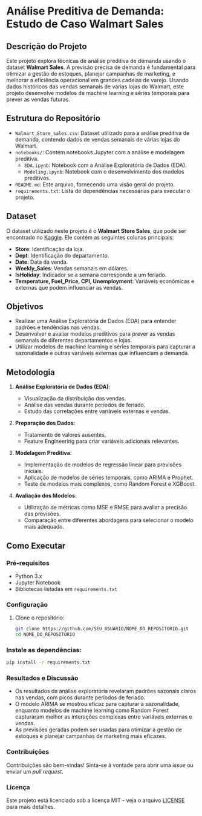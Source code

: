 # Análise Preditiva de Demanda: Estudo de Caso Walmart Sales

## Descrição do Projeto

Este projeto explora técnicas de análise preditiva de demanda usando o dataset **Walmart Sales**. A previsão precisa de demanda é fundamental para otimizar a gestão de estoques, planejar campanhas de marketing, e melhorar a eficiência operacional em grandes cadeias de varejo. Usando dados históricos das vendas semanais de várias lojas do Walmart, este projeto desenvolve modelos de machine learning e séries temporais para prever as vendas futuras.

## Estrutura do Repositório

- `Walmart_Store_sales.csv`: Dataset utilizado para a análise preditiva de demanda, contendo dados de vendas semanais de várias lojas do Walmart.
- `notebooks/`: Contém notebooks Jupyter com a análise e modelagem preditiva.
  - `EDA.ipynb`: Notebook com a Análise Exploratória de Dados (EDA).
  - `Modeling.ipynb`: Notebook com o desenvolvimento dos modelos preditivos.
- `README.md`: Este arquivo, fornecendo uma visão geral do projeto.
- `requirements.txt`: Lista de dependências necessárias para executar o projeto.

## Dataset

O dataset utilizado neste projeto é o **Walmart Store Sales**, que pode ser encontrado no [Kaggle](https://www.kaggle.com/datasets/mikhail1681/walmart-sales). Ele contém as seguintes colunas principais:

- **Store**: Identificação da loja.
- **Dept**: Identificação do departamento.
- **Date**: Data da venda.
- **Weekly_Sales**: Vendas semanais em dólares.
- **IsHoliday**: Indicador se a semana corresponde a um feriado.
- **Temperature, Fuel_Price, CPI, Unemployment**: Variáveis econômicas e externas que podem influenciar as vendas.

## Objetivos

- Realizar uma Análise Exploratória de Dados (EDA) para entender padrões e tendências nas vendas.
- Desenvolver e avaliar modelos preditivos para prever as vendas semanais de diferentes departamentos e lojas.
- Utilizar modelos de machine learning e séries temporais para capturar a sazonalidade e outras variáveis externas que influenciam a demanda.

## Metodologia

1. **Análise Exploratória de Dados (EDA)**:
   - Visualização da distribuição das vendas.
   - Análise das vendas durante períodos de feriado.
   - Estudo das correlações entre variáveis externas e vendas.
  
2. **Preparação dos Dados**:
   - Tratamento de valores ausentes.
   - Feature Engineering para criar variáveis adicionais relevantes.

3. **Modelagem Preditiva**:
   - Implementação de modelos de regressão linear para previsões iniciais.
   - Aplicação de modelos de séries temporais, como ARIMA e Prophet.
   - Teste de modelos mais complexos, como Random Forest e XGBoost.

4. **Avaliação dos Modelos**:
   - Utilização de métricas como MSE e RMSE para avaliar a precisão das previsões.
   - Comparação entre diferentes abordagens para selecionar o modelo mais adequado.

## Como Executar

### Pré-requisitos

- Python 3.x
- Jupyter Notebook
- Bibliotecas listadas em `requirements.txt`

### Configuração

1. Clone o repositório:
   ```bash
   git clone https://github.com/SEU_USUARIO/NOME_DO_REPOSITORIO.git
   cd NOME_DO_REPOSITORIO

### Instale as dependências:

```bash
pip install -r requirements.txt
```

### Resultados e Discussão

- Os resultados da análise exploratória revelaram padrões sazonais claros nas vendas, com picos durante períodos de feriado.
- O modelo ARIMA se mostrou eficaz para capturar a sazonalidade, enquanto modelos de machine learning como Random Forest capturaram melhor as interações complexas entre variáveis externas e vendas.
- As previsões geradas podem ser usadas para otimizar a gestão de estoques e planejar campanhas de marketing mais eficazes.

### Contribuições

Contribuições são bem-vindas! Sinta-se à vontade para abrir uma *issue* ou enviar um *pull request*.

### Licença

Este projeto está licenciado sob a licença MIT - veja o arquivo [LICENSE](LICENSE) para mais detalhes.


